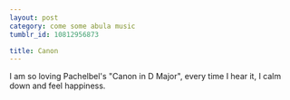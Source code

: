 ```yaml
---
layout: post
category: come some abula music
tumblr_id: 10812956873

title: Canon
---
```


<p>I am so loving Pachelbel's "Canon in D Major", every time I hear it, I calm down and feel happiness.</p> 
